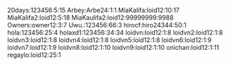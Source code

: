 20days:123456:5:15 Arbey:Arbe24:1:1 MiaKalifa:loid12:10:17 MiaKalifa2:loid12:5:18 MiaKaulifa2:loid12:99999999:9988 Owners:owner12:3:7 Uwu.:123456:66:3 hirocf:hiro24344:50:1 hola:123456:25:4 holaxd1:123456:34:34 loidvn:loid12:1:8 loidvn2:loid12:1:8 loidvn3:loid12:1:8 loidvn4:loid12:1:8 loidvn5:loid12:1:8 loidvn6:loid12:1:9 loidvn7:loid12:1:9 loidvn8:loid12:1:10 loidvn9:loid12:1:10 onichan:loid12:1:11 regaylo:loid12:25:1
